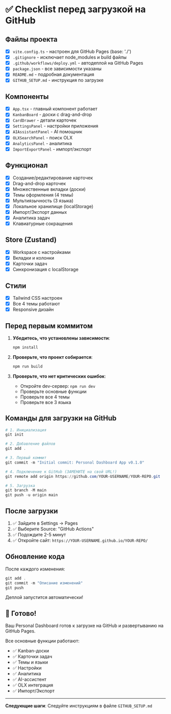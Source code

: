 # ✅ Checklist перед загрузкой на GitHub

## Файлы проекта
- [x] `vite.config.ts` - настроен для GitHub Pages (base: './')
- [x] `.gitignore` - исключает node_modules и build файлы
- [x] `.github/workflows/deploy.yml` - автодеплой на GitHub Pages
- [x] `package.json` - все зависимости указаны
- [x] `README.md` - подробная документация
- [x] `GITHUB_SETUP.md` - инструкция по загрузке

## Компоненты
- [x] `App.tsx` - главный компонент работает
- [x] `KanbanBoard` - доски с drag-and-drop
- [x] `CardDrawer` - детали карточек
- [x] `SettingsPanel` - настройки приложения
- [x] `AIAssistantPanel` - AI помощник
- [x] `OLXSearchPanel` - поиск OLX
- [x] `AnalyticsPanel` - аналитика
- [x] `ImportExportPanel` - импорт/экспорт

## Функционал
- [x] Создание/редактирование карточек
- [x] Drag-and-drop карточек
- [x] Множественные вкладки (доски)
- [x] Темы оформления (4 темы)
- [x] Мультиязычность (3 языка)
- [x] Локальное хранилище (localStorage)
- [x] Импорт/Экспорт данных
- [x] Аналитика задач
- [x] Клавиатурные сокращения

## Store (Zustand)
- [x] Workspace с настройками
- [x] Вкладки и колонки
- [x] Карточки задач
- [x] Синхронизация с localStorage

## Стили
- [x] Tailwind CSS настроен
- [x] Все 4 темы работают
- [x] Responsive дизайн

## Перед первым коммитом

1. **Убедитесь, что установлены зависимости**:
   ```powershell
   npm install
   ```

2. **Проверьте, что проект собирается**:
   ```powershell
   npm run build
   ```

3. **Проверьте, что нет критических ошибок**:
   - Откройте dev-сервер: `npm run dev`
   - Проверьте основные функции
   - Проверьте все 4 темы
   - Проверьте все 3 языка

## Команды для загрузки на GitHub

```powershell
# 1. Инициализация
git init

# 2. Добавление файлов
git add .

# 3. Первый коммит
git commit -m "Initial commit: Personal Dashboard App v0.1.0"

# 4. Подключение к GitHub (ЗАМЕНИТЕ на свой URL!)
git remote add origin https://github.com/YOUR-USERNAME/YOUR-REPO.git

# 5. Загрузка
git branch -M main
git push -u origin main
```

## После загрузки

1. ✅ Зайдите в Settings → Pages
2. ✅ Выберите Source: "GitHub Actions"
3. ✅ Подождите 2-5 минут
4. ✅ Откройте сайт: `https://YOUR-USERNAME.github.io/YOUR-REPO/`

## Обновление кода

После каждого изменения:

```powershell
git add .
git commit -m "Описание изменений"
git push
```

Деплой запустится автоматически!

## 🎉 Готово!

Ваш Personal Dashboard готов к загрузке на GitHub и развертыванию на GitHub Pages.

Все основные функции работают:
- ✅ Kanban-доски
- ✅ Карточки задач
- ✅ Темы и языки
- ✅ Настройки
- ✅ Аналитика
- ✅ AI-ассистент
- ✅ OLX интеграция
- ✅ Импорт/Экспорт

---

**Следующие шаги**: Следуйте инструкциям в файле `GITHUB_SETUP.md`
